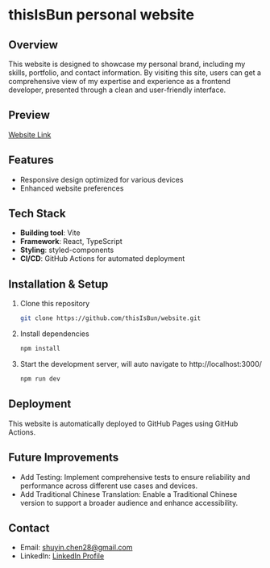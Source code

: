 # thisIsBun personal website

## Overview
This website is designed to showcase my personal brand, including my skills, portfolio, and contact information. By visiting this site, users can get a comprehensive view of my expertise and experience as a frontend developer, presented through a clean and user-friendly interface.

## Preview
[Website Link](https://thisisbun.github.io/website/)

## Features
- Responsive design optimized for various devices
- Enhanced website preferences

## Tech Stack
- **Building tool**: Vite
- **Framework**: React, TypeScript
- **Styling**: styled-components
- **CI/CD**: GitHub Actions for automated deployment

## Installation & Setup
1. Clone this repository
   ```bash
   git clone https://github.com/thisIsBun/website.git
   ```
2. Install dependencies
   ```bash
   npm install
   ```
3. Start the development server, will auto navigate to http://localhost:3000/
   ```bash
   npm run dev
   ```
## Deployment
This website is automatically deployed to GitHub Pages using GitHub Actions.

## Future Improvements
- Add Testing: Implement comprehensive tests to ensure reliability and performance across different use cases and devices.
- Add Traditional Chinese Translation: Enable a Traditional Chinese version to support a broader audience and enhance accessibility.

## Contact
- Email: shuyin.chen28@gmail.com
- LinkedIn: [LinkedIn Profile](https://www.linkedin.com/in/bun-chen-2a4411138/)

